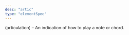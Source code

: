 ```yaml
---
desc: "artic"
type: "elementSpec"
---
```


(articulation) – An indication of how to play a note or chord.